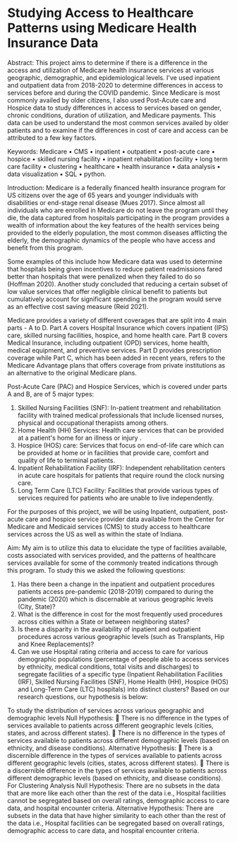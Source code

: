 # Studying Access to Healthcare Patterns using Medicare Health Insurance Data

Abstract: This project aims to determine if there is a difference in the access and utilization of Medicare health insurance services at various geographic, demographic, and epidemiological levels. I've used inpatient and outpatient data from 2018-2020 to determine differences in access to services before and during the COVID pandemic. Since Medicare is most commonly availed by older citizens, I also used Post-Acute care and Hospice data to study differences in access to services based on gender, chronic conditions, duration of utilization, and Medicare payments. This data can be used to understand the most common services availed by older patients and to examine if the differences in cost of care and access can be attributed to a few key factors.

Keywords: Medicare • CMS • inpatient • outpatient • post-acute care • hospice • skilled nursing facility • inpatient rehabilitation facility • long term care facility • clustering • healthcare • health insurance • data analysis • data visualization • SQL • python.

Introduction: Medicare is a federally financed health insurance program for US citizens over the age of 65 years and younger individuals with disabilities or end-stage renal disease (Mues 2017). Since almost all individuals who are enrolled in Medicare do not leave the program until they die, the data captured from hospitals participating in the program provides a wealth of information about the key features of the health services being provided to the elderly population, the most common diseases afflicting the elderly, the demographic dynamics of the people who have access and benefit from this program.

Some examples of this include how Medicare data was used to determine that hospitals being given incentives to reduce patient readmissions fared better than hospitals that were penalized when they failed to do so (Hoffman 2020). Another study concluded that reducing a certain subset of low value services that offer negligible clinical benefit to patients but cumulatively account for significant spending in the program would serve as an effective cost saving measure (Reid 2021).

Medicare provides a variety of different coverages that are split into 4 main parts - A to D. Part A covers Hospital Insurance which covers inpatient (IPS) care, skilled nursing facilities, hospice, and home health care. Part B covers Medical Insurance, including outpatient (OPD) services, home health, medical equipment, and preventive services. Part D provides prescription coverage while Part C, which has been added in recent years, refers to the Medicare Advantage plans that offers coverage from private institutions as an alternative to the original Medicare plans.

Post-Acute Care (PAC) and Hospice Services, which is covered under parts A and B, are of 5 major types:
1. Skilled Nursing Facilities (SNF): In-patient treatment and rehabilitation facility with trained medical professionals that include licensed nurses, physical and occupational therapists among others.
2. Home Health (HH) Services: Health care services that can be provided at a patient's home for an illness or injury .
3. Hospice (HOS) care: Services that focus on end-of-life care which can be provided at home or in facilities that provide care, comfort and quality of life to terminal patients.
4. Inpatient Rehabilitation Facility (IRF): Independent rehabilitation centers in acute care hospitals for patients that require round the clock nursing care.
5. Long Term Care (LTC) Facility: Facilities that provide various types of services required for patients who are unable to live independently.

For the purposes of this project, we will be using Inpatient, outpatient, post-acute care and hospice service provider data available from the Center for Medicare and Medicaid services (CMS) to study access to healthcare services across the US as well as within the state of Indiana.


Aim: My aim is to utilize this data to elucidate the type of facilities available, costs associated with services provided, and the patterns of healthcare services available for some of the commonly treated indications through this program. To study this we asked the following questions:
1. Has there been a change in the inpatient and outpatient procedures patients access pre-pandemic (2018-2019) compared to during the pandemic (2020) which is discernable at various geographic levels (City, State)?
2. What is the difference in cost for the most frequently used procedures across cities within a State or between neighboring states?
3. Is there a disparity in the availability of inpatient and outpatient procedures across various geographic levels (such as Transplants, Hip and Knee Replacements)?
4. Can we use Hospital rating criteria and access to care for various demographic populations (percentage of people able to access services by ethnicity, medical conditions, total visits and discharges) to segregate facilities of a specific type (Inpatient Rehabilitation Facilities (IRF), Skilled Nursing Facilities (SNF), Home Health (HH), Hospice (HOS) and Long-Term Care (LTC) hospitals) into distinct clusters?
Based on our research questions, our hypothesis is below:

To study the distribution of services across various geographic and demographic levels
Null Hypothesis:
 There is no difference in the types of services available to patients across different geographic levels (cities, states, and across different states).
 There is no difference in the types of services available to patients across different demographic levels (based on ethnicity, and disease conditions).
Alternative Hypothesis:
 There is a discernible difference in the types of services available to patients across different geographic levels (cities, states, across different states).
 There is a discernible difference in the types of services available to patients across different demographic levels (based on ethnicity, and disease conditions).
For Clustering Analysis
Null Hypothesis: There are no subsets in the data that are more like each other than the rest of the data i.e., Hospital facilities cannot be segregated based on overall ratings, demographic access to care data, and hospital encounter criteria.
Alternative Hypothesis: There are subsets in the data that have higher similarity to each other than the rest of the data i.e., Hospital facilities can be segregated based on overall ratings, demographic access to care data, and hospital encounter criteria.


